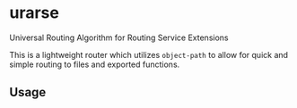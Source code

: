 # urarse
Universal Routing Algorithm for Routing Service Extensions

This is a lightweight router which utilizes `object-path` to allow for
quick and simple routing to files and exported functions.

## Usage

